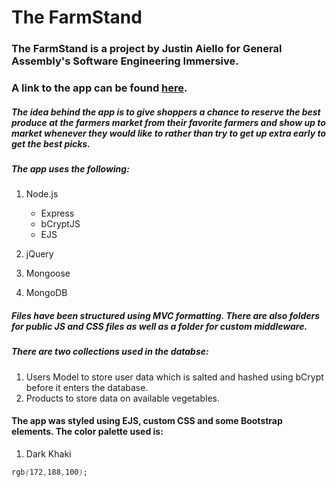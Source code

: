 # The FarmStand
### The FarmStand is a project by Justin Aiello for General Assembly's Software Engineering Immersive.
### A link to the app can be found [here](https://the-farm-stand.herokuapp.com/).
##### The idea behind the app is to give shoppers a chance to reserve the best produce at the farmers market from their favorite farmers and show up to market whenever they would like to rather than try to get up extra early to get the best picks.
##### The app uses the following:
1. Node.js

   * Express
   * bCryptJS
   * EJS
3. jQuery
4. Mongoose
5. MongoDB
##### Files have been structured using MVC formatting. There are also folders for public JS and CSS files as well as a folder for custom middleware.
##### There are two collections used in the databse:
1. Users Model to store user data which is salted and hashed using bCrypt before it enters the database.
2. Products to store data on available vegetables.
#### The app was styled using EJS, custom CSS and some Bootstrap elements. The color palette used is:
1. Dark Khaki
```CSS
rgb(172,188,100);
```
